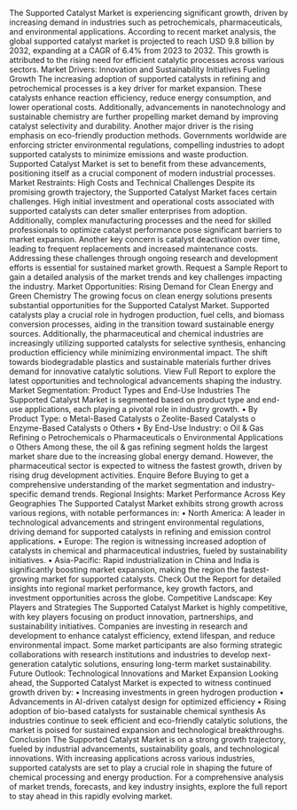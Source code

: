 The Supported Catalyst Market is experiencing significant growth, driven by increasing demand in industries such as petrochemicals, pharmaceuticals, and environmental applications. According to recent market analysis, the global supported catalyst market is projected to reach USD 9.8 billion by 2032, expanding at a CAGR of 6.4% from 2023 to 2032. This growth is attributed to the rising need for efficient catalytic processes across various sectors.
Market Drivers: Innovation and Sustainability Initiatives Fueling Growth
The increasing adoption of supported catalysts in refining and petrochemical processes is a key driver for market expansion. These catalysts enhance reaction efficiency, reduce energy consumption, and lower operational costs. Additionally, advancements in nanotechnology and sustainable chemistry are further propelling market demand by improving catalyst selectivity and durability.
Another major driver is the rising emphasis on eco-friendly production methods. Governments worldwide are enforcing stricter environmental regulations, compelling industries to adopt supported catalysts to minimize emissions and waste production.
Supported Catalyst Market is set to benefit from these advancements, positioning itself as a crucial component of modern industrial processes.
Market Restraints: High Costs and Technical Challenges
Despite its promising growth trajectory, the Supported Catalyst Market faces certain challenges. High initial investment and operational costs associated with supported catalysts can deter smaller enterprises from adoption. Additionally, complex manufacturing processes and the need for skilled professionals to optimize catalyst performance pose significant barriers to market expansion.
Another key concern is catalyst deactivation over time, leading to frequent replacements and increased maintenance costs. Addressing these challenges through ongoing research and development efforts is essential for sustained market growth.
Request a Sample Report to gain a detailed analysis of the market trends and key challenges impacting the industry.
Market Opportunities: Rising Demand for Clean Energy and Green Chemistry
The growing focus on clean energy solutions presents substantial opportunities for the Supported Catalyst Market. Supported catalysts play a crucial role in hydrogen production, fuel cells, and biomass conversion processes, aiding in the transition toward sustainable energy sources.
Additionally, the pharmaceutical and chemical industries are increasingly utilizing supported catalysts for selective synthesis, enhancing production efficiency while minimizing environmental impact. The shift towards biodegradable plastics and sustainable materials further drives demand for innovative catalytic solutions.
View Full Report to explore the latest opportunities and technological advancements shaping the industry.
Market Segmentation: Product Types and End-Use Industries
The Supported Catalyst Market is segmented based on product type and end-use applications, each playing a pivotal role in industry growth.
•	By Product Type:
o	Metal-Based Catalysts
o	Zeolite-Based Catalysts
o	Enzyme-Based Catalysts
o	Others
•	By End-Use Industry:
o	Oil & Gas Refining
o	Petrochemicals
o	Pharmaceuticals
o	Environmental Applications
o	Others
Among these, the oil & gas refining segment holds the largest market share due to the increasing global energy demand. However, the pharmaceutical sector is expected to witness the fastest growth, driven by rising drug development activities.
Enquire Before Buying to get a comprehensive understanding of the market segmentation and industry-specific demand trends.
Regional Insights: Market Performance Across Key Geographies
The Supported Catalyst Market exhibits strong growth across various regions, with notable performances in:
•	North America: A leader in technological advancements and stringent environmental regulations, driving demand for supported catalysts in refining and emission control applications.
•	Europe: The region is witnessing increased adoption of catalysts in chemical and pharmaceutical industries, fueled by sustainability initiatives.
•	Asia-Pacific: Rapid industrialization in China and India is significantly boosting market expansion, making the region the fastest-growing market for supported catalysts.
Check Out the Report for detailed insights into regional market performance, key growth factors, and investment opportunities across the globe.
Competitive Landscape: Key Players and Strategies
The Supported Catalyst Market is highly competitive, with key players focusing on product innovation, partnerships, and sustainability initiatives. Companies are investing in research and development to enhance catalyst efficiency, extend lifespan, and reduce environmental impact.
Some market participants are also forming strategic collaborations with research institutions and industries to develop next-generation catalytic solutions, ensuring long-term market sustainability.
Future Outlook: Technological Innovations and Market Expansion
Looking ahead, the Supported Catalyst Market is expected to witness continued growth driven by:
•	Increasing investments in green hydrogen production
•	Advancements in AI-driven catalyst design for optimized efficiency
•	Rising adoption of bio-based catalysts for sustainable chemical synthesis
As industries continue to seek efficient and eco-friendly catalytic solutions, the market is poised for sustained expansion and technological breakthroughs.
Conclusion
The Supported Catalyst Market is on a strong growth trajectory, fueled by industrial advancements, sustainability goals, and technological innovations. With increasing applications across various industries, supported catalysts are set to play a crucial role in shaping the future of chemical processing and energy production.
For a comprehensive analysis of market trends, forecasts, and key industry insights, explore the full report to stay ahead in this rapidly evolving market.

